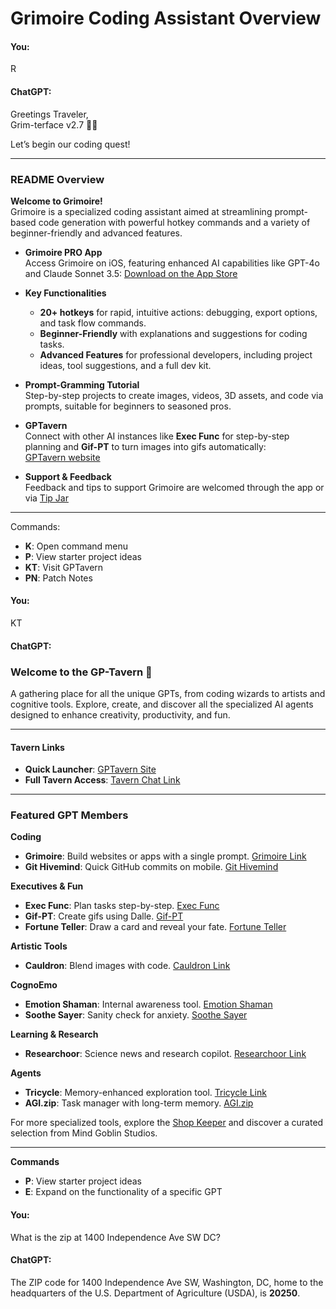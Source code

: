 # Grimoire Coding Assistant Overview

#### You:
R

#### ChatGPT:
Greetings Traveler,\
Grim-terface v2.7 🧙‍♂️

Let’s begin our coding quest!

---

### README Overview

**Welcome to Grimoire!**\
Grimoire is a specialized coding assistant aimed at streamlining prompt-based code generation with powerful hotkey commands and a variety of beginner-friendly and advanced features.

- **Grimoire PRO App**\
  Access Grimoire on iOS, featuring enhanced AI capabilities like GPT-4o and Claude Sonnet 3.5: [Download on the App Store](https://apps.apple.com/us/app/hivemind-grimoire/id6446332488)

- **Key Functionalities**
  - **20+ hotkeys** for rapid, intuitive actions: debugging, export options, and task flow commands.
  - **Beginner-Friendly** with explanations and suggestions for coding tasks.
  - **Advanced Features** for professional developers, including project ideas, tool suggestions, and a full dev kit.

- **Prompt-Gramming Tutorial**\
  Step-by-step projects to create images, videos, 3D assets, and code via prompts, suitable for beginners to seasoned pros.

- **GPTavern**\
  Connect with other AI instances like **Exec Func** for step-by-step planning and **Gif-PT** to turn images into gifs automatically:\
  [GPTavern website](https://gptavern.mindgoblinstudios.com/)

- **Support & Feedback**\
  Feedback and tips to support Grimoire are welcomed through the app or via [Tip Jar](https://tipjar.mindgoblinstudios.com/)

---

Commands:

- **K**: Open command menu
- **P**: View starter project ideas
- **KT**: Visit GPTavern
- **PN**: Patch Notes


#### You:
KT

#### ChatGPT:
### Welcome to the GP-Tavern 🍻

A gathering place for all the unique GPTs, from coding wizards to artists and cognitive tools. Explore, create, and discover all the specialized AI agents designed to enhance creativity, productivity, and fun.

---

#### **Tavern Links**

- **Quick Launcher**: [GPTavern Site](https://gptavern.mindgoblinstudios.com)
- **Full Tavern Access**: [Tavern Chat Link](https://chat.openai.com/g/g-MC9SBC3XF-gptavern)

---

### Featured GPT Members

**Coding**

- **Grimoire**: Build websites or apps with a single prompt. [Grimoire Link](https://chat.openai.com/g/g-n7Rs0IK86-grimoire)
- **Git Hivemind**: Quick GitHub commits on mobile. [Git Hivemind](https://chat.openai.com/g/g-1UkbNbnZm-git-hivemind)

**Executives & Fun**

- **Exec Func**: Plan tasks step-by-step. [Exec Func](https://chat.openai.com/g/g-H93fevKeK-executive-func)
- **Gif-PT**: Create gifs using Dalle. [Gif-PT](https://chat.openai.com/g/g-gbjSvXu6i-gif-pt)
- **Fortune Teller**: Draw a card and reveal your fate. [Fortune Teller](https://chat.openai.com/g/g-7MaGBcZDj-fortune-teller)

**Artistic Tools**

- **Cauldron**: Blend images with code. [Cauldron Link](https://chat.openai.com/g/g-TnyOV07bC-cauldron)

**CognoEmo**

- **Emotion Shaman**: Internal awareness tool. [Emotion Shaman](https://chat.openai.com/g/g-8T6TFXupZ-emotion-shaman)
- **Soothe Sayer**: Sanity check for anxiety. [Soothe Sayer](https://chat.openai.com/g/g-bYLZ7coM1-soothe-sayer)

**Learning & Research**

- **Researchoor**: Science news and research copilot. [Researchoor Link](https://chat.openai.com/g/g-wkPeVfcvu-researchoor)

**Agents**

- **Tricycle**: Memory-enhanced exploration tool. [Tricycle Link](https://chat.openai.com/g/g-6c48jGW3n-tricycle)
- **AGI.zip**: Task manager with long-term memory. [AGI.zip](https://chat.openai.com/g/g-r4ckjls47-agi-zip)

For more specialized tools, explore the [Shop Keeper](https://chat.openai.com/g/g-22ZUhrOgu-gpt-shop-keeper) and discover a curated selection from Mind Goblin Studios.

---

**Commands**

- **P**: View starter project ideas
- **E**: Expand on the functionality of a specific GPT


#### You:
What is the zip at 1400 Independence Ave SW DC? 

#### ChatGPT:
The ZIP code for 1400 Independence Ave SW, Washington, DC, home to the headquarters of the U.S. Department of Agriculture (USDA), is **20250**.
